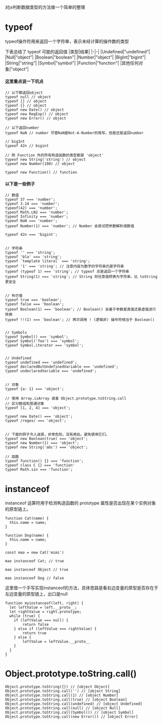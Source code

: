 对js判断数据类型的方法做一个简单的整理
# typeof
typeof操作符用来返回一个字符串，表示未经计算的操作数的类型

下表总结了 typeof 可能的返回值
|类型|结果|
|-|-|
|Undefined|"undefined"|
|Null|"object"|
|Boolean|"boolean"|
|Number|"object"|
|BigInt|"bigint"|
|String|"string"|
|Symbol|"symbol"|
|Function|"function"|
|其他任何对象|"object"|

#### 这里重点说一下坑点

```
// 以下都返回object
typeof null // object
typeof [] // object
typeof {} // object
typeof new Date() // object
typeof new RegExp() // object
typeof new Error() // object

// 以下返回number
typeof NaN // number 尽管NaN是Not-A-Number的简写，但是还是返回number

// bigInt
typeof 42n // bigint

// 除 Function 外的所有构造函数的类型都是 'object'
typeof new String('string') // object
typeof new Number(100) // object

typeof new Function() // function
```
#### 以下是一些例子
```
// 数值
typeof 37 === 'number';
typeof 3.14 === 'number';
typeof(42) === 'number';
typeof Math.LN2 === 'number';
typeof Infinity === 'number';
typeof NaN === 'number';
typeof Number(1) === 'number'; // Number 会尝试把参数解析成数值

typeof 42n === 'bigint';


// 字符串
typeof '' === 'string';
typeof 'bla' === 'string';
typeof `template literal` === 'string';
typeof '1' === 'string'; // 注意内容为数字的字符串仍是字符串
typeof (typeof 1) === 'string'; // typeof 总是返回一个字符串
typeof String(1) === 'string'; // String 将任意值转换为字符串，比 toString 更安全


// 布尔值
typeof true === 'boolean';
typeof false === 'boolean';
typeof Boolean(1) === 'boolean'; // Boolean() 会基于参数是真值还是虚值进行转换
typeof !!(1) === 'boolean'; // 两次调用 ! (逻辑非) 操作符相当于 Boolean()


// Symbols
typeof Symbol() === 'symbol';
typeof Symbol('foo') === 'symbol';
typeof Symbol.iterator === 'symbol';


// Undefined
typeof undefined === 'undefined';
typeof declaredButUndefinedVariable === 'undefined';
typeof undeclaredVariable === 'undefined';


// 对象
typeof {a: 1} === 'object';

// 使用 Array.isArray 或者 Object.prototype.toString.call
// 区分数组和普通对象
typeof [1, 2, 4] === 'object';

typeof new Date() === 'object';
typeof /regex/ === 'object';


// 下面的例子令人迷惑，非常危险，没有用处。避免使用它们。
typeof new Boolean(true) === 'object';
typeof new Number(1) === 'object';
typeof new String('abc') === 'object';

// 函数
typeof function() {} === 'function';
typeof class C {} === 'function'
typeof Math.sin === 'function';
```

# instanceof
instanceof 运算符用于检测构造函数的 prototype 属性是否出现在某个实例对象的原型链上。

```
function Cat(name) {
  this.name = name;
}

function Dog(name) {
  this.name = name;
}

const mao = new Cat('mimi')

mao instanceof Cat; // true

mao instanceof Object // true

mao instanceof Dog // false
```

这里借一个手写实现instanceof的方法，具体思路是看右边变量的原型是否存在于左边变量的原型链上，出口是null
```
function myinstanceof(left, right) {
  let leftValue = left.__proto__;
  let rightValue = right.prototype;
  while (true) {
    if (leftValue === null) {
        return false
    } else if (leftValue === rightValue) {
        return true
    } else {
        leftValue = leftValue.__proto__
    }
  }
}
```

# Object.prototype.toString.call()

```
Object.prototype.toString({}) // [object Object]
Object.prototype.toString.call('') // [object String]
Object.prototype.toString.call(1) // [object Number]
Object.prototype.toString.call(true) // [object Boolean]
Object.prototype.toString.call(undefined) // [object Undefined]
Object.prototype.toString.call(null) // [object Null]
Object.prototype.toString.call(Symbol()) // [object Symbol]
Object.prototype.toString.call(new Error()) // [object Error]
```
